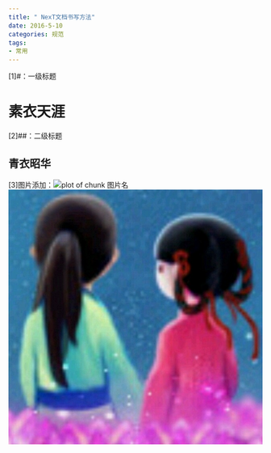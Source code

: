 ```yaml
---
title: " NexT文档书写方法"
date: 2016-5-10
categories: 规范
tags:
- 常用
---
```




[1]#：一级标题
# 素衣天涯


[2]##：二级标题
## 青衣昭华

[3]图片添加：![plot of chunk 图片名](../图片名.png)
![plot of chunk avatar](/images/avatar.jpg)


